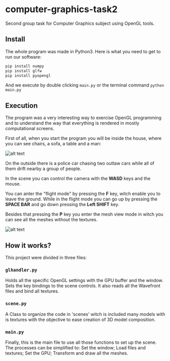 # computer-graphics-task2
Second group task for Computer Graphics subject using OpenGL tools.

## Install

The whole program was made in Python3. Here is what you need to get to run our software:

```py
pip install numpy
pip install glfw
pip install pyopengl
```

And we execute by double clicking ``main.py`` or the terminal command ``python main.py`` 

## Execution

The program was a very interesting way to exercise OpenGL programming and to understand the way that everything is rendered in mostly computational screens.

First of all, when you start the program you will be inside the house, where you can see chairs, a sofa, a table and a man:

![alt text](https://i.imgur.com/wRrG2nu.png)

On the outside there is a police car chasing two outlaw cars while all of them drift nearby a group of people.

In the scene you can control the camera with the **WASD** keys and the mouse.

You can anter the "flight mode" by pressing the **F** key, witch enable you to leave the ground. While in the flight mode you can go up by pressing the **SPACE BAR** and go down pressing the **Left SHIFT** key.

Besides that pressing the **P** key you enter the mesh view mode in witch you can see all the meshes without the textures.

![alt text](https://i.imgur.com/wsduhlo.gif)

## How it works?

This project were divided in three files:

### ``glhandler.py``

Holds all the specific OpenGL settings with the GPU buffer and the window. Sets the key bindings to the scene controls. It also reads all the Wavefront files and bind all textures.

### ``scene.py``

A Class to organize the code in 'scenes' witch is included many models with is textures with the objective to ease creation of 3D model composition.

### ``main.py``

Finally, this is the main file to use all those functions to set up the scene. The processes can be simplified to: Set the window; Load files and textures; Set the GPU; Transform and draw all the meshes.
